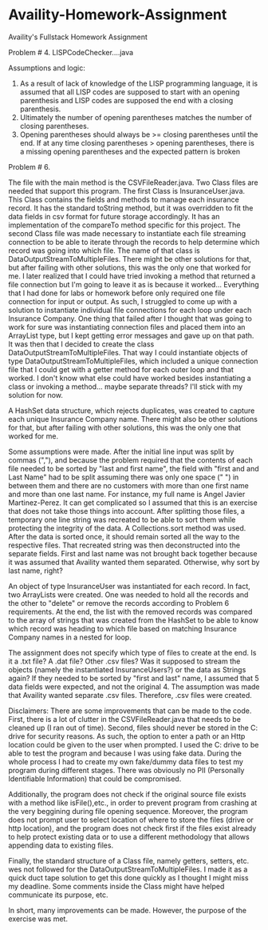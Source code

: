 # Availity-Homework-Assignment
Availity's Fullstack Homework Assignment 

Problem # 4.
LISPCodeChecker....java

Assumptions and logic: 
1. As a result of lack of knowledge of the LISP programming language, it is assumed that all LISP codes are supposed to start with an opening parenthesis and LISP codes are supposed the end with a closing parenthesis. 
2. Ultimately the number of opening parentheses matches the number of closing parentheses.
3. Opening parentheses should always be >= closing parentheses until the end.  If at any time closing parentheses > opening parentheses, there is a missing opening parentheses and the expected pattern is broken


Problem # 6.

The file with the main method is the CSVFileReader.java.  Two Class files are needed that support this program.  The first Class is InsuranceUser.java.  This Class contains the fields and methods to manage each insurance record.  It has the standard toString method, but it was overridden to fit the data fields in csv format for future storage accordingly.  It has an implementation of the compareTo method specific for this project.  The second Class file was made necessary to instantiate each file streaming connection to be able to iterate through the records to help determine which record was going into which file.  The name of that class is DataOutputStreamToMultipleFiles.  There might be other solutions for that, but after failing with other solutions, this was the only one that worked for me.  I later realized that I could have tried invoking a method that returned a file connection but I'm going to leave it as is because it worked... Everything that I had done for labs or homework before only required one file connection for input or output.  As such, I struggled to come up with a solution to instantiate individual file connections for each loop under each Insurance Company.  One thing that failed after I thought that was going to work for sure was instantiating connection files and placed them into an ArrayList<DataOutputStream> type, but I kept getting error messages and gave up on that path.  It was then that I decided to create the class DataOutputStreamToMultipleFiles.   That way I could instantiate objects of type DataOutputStreamToMultipleFiles, which included a unique connection file that I could get with a getter method for each outer loop and that worked.  I don't know what else could have worked besides instantiating a class or invoking a method... maybe separate threads?  I'll stick with my solution for now.          

A HashSet<String> data structure, which rejects duplicates, was created to capture each unique Insurance Company name.  There might also be other solutions for that, but after failing with other solutions, this was the only one that worked for me.    

Some assumptions were made.  After the initial line input was split by commas (","), and because the problem required that the contents of each file needed to be sorted by "last and first name", the field with "first and and Last Name" had to be split assuming there was only one space (" ") in between them and there are no customers with more than one first name and more than one last name.  For instance, my full name is Angel Javier Martinez-Perez.  It can get complicated so I assumed that this is an exercise that does not take those things into account.  After splitting those files, a temporary one line string was recreated to be able to sort them while protecting the integrity of the data.  A Collections.sort method was used.  After the data is sorted once, it should remain sorted all the way to the respective files.  That recreated string was then deconstructed into the separate fields.  First and last name was not brought back together because it was assumed that Availity wanted them separated.  Otherwise, why sort by last name, right?    

An object of type InsuranceUser was instantiated for each record.  In fact, two ArrayLists<InsuranceUser> were created.  One was needed to hold all the records and the other to "delete" or remove the records according to Problem 6 requirements.  At the end, the list with the removed records was compared to the array of strings that was created from the HashSet<String> to be able to know which record was heading to which file based on matching Insurance Company names in a nested for loop.  

The assignment does not specify which type of files to create at the end.  Is it a .txt file?  A .dat file? Other .csv files?  Was it supposed to stream the objects (namely the instantiated InsuranceUsers?) or the data as Strings again?  If they needed to be sorted by "first and last" name, I assumed that 5 data fields were expected, and not the original 4.  The assumption was made that Availity wanted separate .csv files.  Therefore, .csv files were created.    

Disclaimers:
There are some improvements that can be made to the code.  First, there is a lot of clutter in the CSVFileReader.java that needs to be cleaned up (I ran out of time).  Second, files should never be stored in the C: drive for security reasons. As such, the option to enter a path or an Http location could be given to the user when prompted.  I used the C: drive to be able to test the program and because I was using fake data.  During the whole process I had to create my own fake/dummy data files to test my program during different stages.  There was obviously no PII (Personally Identifiable Information) that could be compromised.      

Additionally, the program does not check if the original source file exists with a method like isFile(),etc., in order to prevent program from crashing at the very beggining during file opening sequence.  Moreover, the program does not prompt user to select location of where to store the files (drive or http location), and the program does not check first if the files exist already to help protect existing data or to use a different methodology that allows appending data to existing files.  

Finally, the standard structure of a Class file, namely getters, setters, etc. wes not followed for the DataOutputStreamToMultipleFiles.  I made it as a quick duct tape solution to get this done quickly as I thought I might miss my deadline.   Some comments inside the Class might have helped communicate its purpose, etc.  

In short, many improvements can be made.  However, the purpose of the exercise was met.  
